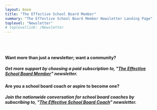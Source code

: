```yaml
---
layout: base
title: "The Effective School Board Member"
summary: "The Effective School Board Member Newsletter Landing Page"
toplevel: "Newsletter"
# toplevellink: /Newsletter
---
```



<script src="https://www1.effectiveschoolboards.com/forms/2148866901/embed.js"></script>
<br/><br/>


<h4>Want more than just a newsletter; want a community?</h4>
<h5>Get more support by choosing a paid subscription to, "<strong><a href="/board-member-newsletter/">The Effective School Board Member</a></strong>" newsletter.</h5>


<h4>Are you a school board coach or aspire to become one?</h4>
<h5>Join the nationwide conversation for school board coaches by subscribing to, "<strong><a href="/coach-newsletter/">The Effective School Board Coach</a></strong>" newsletter.</h5>
